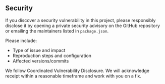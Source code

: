 ## Security

If you discover a security vulnerability in this project, please responsibly disclose it by opening a private security advisory on the GitHub repository or emailing the maintainers listed in `package.json`.

Please include:

- Type of issue and impact
- Reproduction steps and configuration
- Affected versions/commits

We follow Coordinated Vulnerability Disclosure. We will acknowledge receipt within a reasonable timeframe and work with you on a fix.
